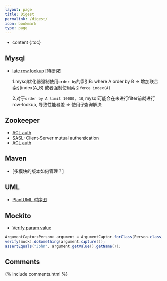 ```yaml
---
layout: page
title: Digest
permalink: /digest/
icon: bookmark
type: page
---
```


* content
{:toc}

## Mysql
* [late row lookup](https://explainextended.com/2009/10/23/mysql-order-by-limit-performance-late-row-lookups/) [待研究]

    1.mysql优化器强制使用`order by`的索引B: where A order by B => 增加联合索引index(A_B) 或者强制使用索引`force index(A)`
    
    2.对于`order by A limit 10000, 10`, mysql可能会在未进行filter前就进行row-lookup, 导致性能暴差 => 使用子查询解决
    
## Zookeeper 
* [ACL auth](https://blog.csdn.net/wuhenzhangxing/article/details/52936040)
* [SASL: Client-Server mutual authentication](https://cwiki.apache.org/confluence/display/ZOOKEEPER/Client-Server+mutual+authentication)
* [ACL auth](https://stackoverflow.com/questions/40427700/using-acl-with-curator)

## Maven
* [多模块的版本如何管理？]

## UML
* [PlantUML 时序图](http://plantuml.com/sequence-diagram)

## Mockito
* [Verify param value](https://stackoverflow.com/questions/1142837/verify-object-attribute-value-with-mockito)
```java
ArgumentCaptor<Person> argument = ArgumentCaptor.forClass(Person.class);
verify(mock).doSomething(argument.capture());
assertEquals("John", argument.getValue().getName());
```

## Comments

{% include comments.html %}
